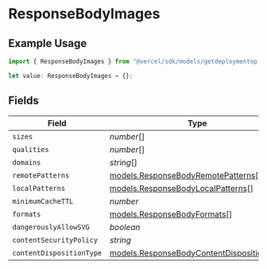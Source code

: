 # ResponseBodyImages

## Example Usage

```typescript
import { ResponseBodyImages } from "@vercel/sdk/models/getdeploymentop.js";

let value: ResponseBodyImages = {};
```

## Fields

| Field                                                                                        | Type                                                                                         | Required                                                                                     | Description                                                                                  |
| -------------------------------------------------------------------------------------------- | -------------------------------------------------------------------------------------------- | -------------------------------------------------------------------------------------------- | -------------------------------------------------------------------------------------------- |
| `sizes`                                                                                      | *number*[]                                                                                   | :heavy_minus_sign:                                                                           | N/A                                                                                          |
| `qualities`                                                                                  | *number*[]                                                                                   | :heavy_minus_sign:                                                                           | N/A                                                                                          |
| `domains`                                                                                    | *string*[]                                                                                   | :heavy_minus_sign:                                                                           | N/A                                                                                          |
| `remotePatterns`                                                                             | [models.ResponseBodyRemotePatterns](../models/responsebodyremotepatterns.md)[]               | :heavy_minus_sign:                                                                           | N/A                                                                                          |
| `localPatterns`                                                                              | [models.ResponseBodyLocalPatterns](../models/responsebodylocalpatterns.md)[]                 | :heavy_minus_sign:                                                                           | N/A                                                                                          |
| `minimumCacheTTL`                                                                            | *number*                                                                                     | :heavy_minus_sign:                                                                           | N/A                                                                                          |
| `formats`                                                                                    | [models.ResponseBodyFormats](../models/responsebodyformats.md)[]                             | :heavy_minus_sign:                                                                           | N/A                                                                                          |
| `dangerouslyAllowSVG`                                                                        | *boolean*                                                                                    | :heavy_minus_sign:                                                                           | N/A                                                                                          |
| `contentSecurityPolicy`                                                                      | *string*                                                                                     | :heavy_minus_sign:                                                                           | N/A                                                                                          |
| `contentDispositionType`                                                                     | [models.ResponseBodyContentDispositionType](../models/responsebodycontentdispositiontype.md) | :heavy_minus_sign:                                                                           | N/A                                                                                          |